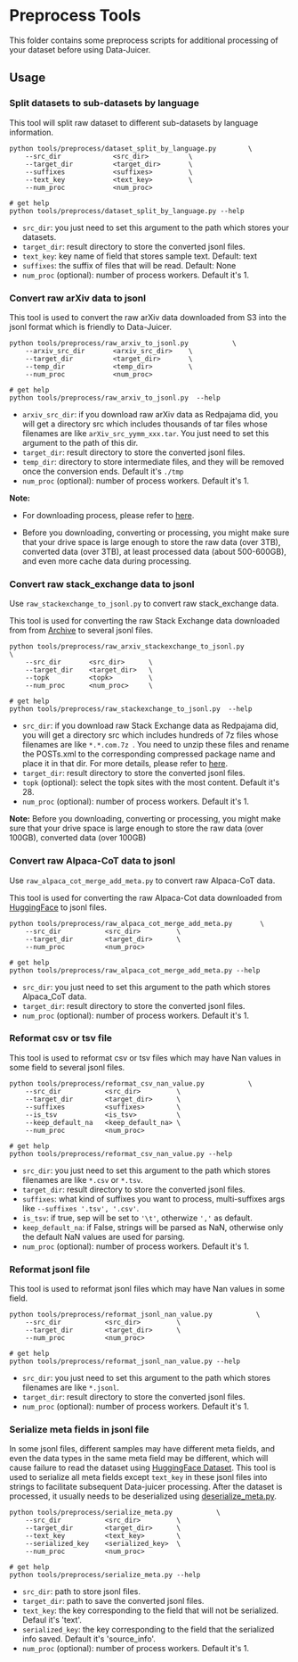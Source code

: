# Preprocess Tools

This folder contains some preprocess scripts for additional processing of your dataset before using Data-Juicer.

## Usage

### Split datasets to sub-datasets by language

This tool will split raw dataset to different sub-datasets by language information.


```shell
python tools/preprocess/dataset_split_by_language.py        \
    --src_dir             <src_dir>          \
    --target_dir          <target_dir>       \
    --suffixes            <suffixes>         \
    --text_key            <text_key>         \
    --num_proc            <num_proc>

# get help
python tools/preprocess/dataset_split_by_language.py --help
```
- `src_dir`: you just need to set this argument to the path which stores your datasets.
- `target_dir`: result directory to store the converted jsonl files.
- `text_key`: key name of field that stores sample text. Default: text
- `suffixes`: the suffix of files that will be read. Default: None
- `num_proc` (optional): number of process workers. Default it's 1.

### Convert raw arXiv data to jsonl

This tool is used to convert the raw arXiv data downloaded from S3 into the jsonl format which is friendly to Data-Juicer.



```shell
python tools/preprocess/raw_arxiv_to_jsonl.py           \
    --arxiv_src_dir       <arxiv_src_dir>    \
    --target_dir          <target_dir>       \
    --temp_dir            <temp_dir>         \
    --num_proc            <num_proc>

# get help
python tools/preprocess/raw_arxiv_to_jsonl.py  --help
```
- `arxiv_src_dir`: if you download raw arXiv data as Redpajama did, you will get a directory src which includes thousands of tar files whose filenames are like `arXiv_src_yymm_xxx.tar`. You just need to set this argument to the path of this dir.
- `target_dir`: result directory to store the converted jsonl files.
- `temp_dir`: directory to store intermediate files, and they will be removed once the conversion ends. Default it's `./tmp`
- `num_proc` (optional): number of process workers. Default it's 1.

**Note:**

* For downloading process, please refer to [here](https://github.com/togethercomputer/RedPajama-Data/tree/rp_v1/data_prep/arxiv).

* Before you downloading, converting or processing, you might make sure that your drive space is large enough to store the raw data (over 3TB), converted data (over 3TB), at least processed data (about 500-600GB), and even more cache data during processing.

### Convert raw stack_exchange data to jsonl

Use `raw_stackexchange_to_jsonl.py` to convert raw stack_exchange data.

This tool is used for converting the raw Stack Exchange data downloaded from from [Archive](https://archive.org/download/stackexchange) to several jsonl files.



```shell
python tools/preprocess/raw_arxiv_stackexchange_to_jsonl.py           \
    --src_dir       <src_dir>      \
    --target_dir    <target_dir>   \
    --topk          <topk>         \
    --num_proc      <num_proc>     \

# get help
python tools/preprocess/raw_stackexchange_to_jsonl.py  --help
```
- `src_dir`: if you download raw Stack Exchange data as Redpajama did, you will get a directory src which includes hundreds of 7z files whose filenames are like `*.*.com.7z `. You need to unzip these files and rename the POSTs.xml to the corresponding compressed package name and place it in that dir. For more details, please refer to [here](https://github.com/togethercomputer/RedPajama-Data/tree/rp_v1/data_prep/stack_exchange).
- `target_dir`: result directory to store the converted jsonl files.
- `topk` (optional): select the topk sites with the most content. Default it's 28.
- `num_proc` (optional): number of process workers. Default it's 1.

**Note:** Before you downloading, converting or processing, you might make sure that your drive space is large enough to store the raw data (over 100GB), converted data (over 100GB)

### Convert raw Alpaca-CoT data to jsonl

Use `raw_alpaca_cot_merge_add_meta.py` to convert raw Alpaca-CoT data.

This tool is used for converting the raw Alpaca-Cot data downloaded from [HuggingFace](https://huggingface.co/datasets/QingyiSi/Alpaca-CoT) to jsonl files.



```shell
python tools/preprocess/raw_alpaca_cot_merge_add_meta.py       \
    --src_dir           <src_dir>         \
    --target_dir        <target_dir>      \
    --num_proc          <num_proc>

# get help
python tools/preprocess/raw_alpaca_cot_merge_add_meta.py --help
```
- `src_dir`: you just need to set this argument to the path which stores Alpaca_CoT data.
- `target_dir`: result directory to store the converted jsonl files.
- `num_proc` (optional): number of process workers. Default it's 1.

### Reformat csv or tsv file

This tool is used to reformat csv or tsv files which may have Nan values in some field to several jsonl files.



```shell
python tools/preprocess/reformat_csv_nan_value.py           \
    --src_dir           <src_dir>         \
    --target_dir        <target_dir>      \
    --suffixes          <suffixes>        \
    --is_tsv            <is_tsv>          \
    --keep_default_na   <keep_default_na> \
    --num_proc          <num_proc>

# get help
python tools/preprocess/reformat_csv_nan_value.py --help
```
- `src_dir`: you just need to set this argument to the path which stores filenames are like `*.csv` or `*.tsv`.
- `target_dir`: result directory to store the converted jsonl files.
- `suffixes`: what kind of suffixes you want to process, multi-suffixes args like  `--suffixes '.tsv', '.csv'`.
- `is_tsv`: if true, sep will be set to `'\t'`, otherwize `','` as default.
- `keep_default_na`: if False, strings will be parsed as NaN, otherwise only the default NaN values are used for parsing.
- `num_proc` (optional): number of process workers. Default it's 1.

### Reformat jsonl file

This tool is used to reformat jsonl files which may have Nan values in some field.



```shell
python tools/preprocess/reformat_jsonl_nan_value.py           \
    --src_dir           <src_dir>         \
    --target_dir        <target_dir>      \
    --num_proc          <num_proc>

# get help
python tools/preprocess/reformat_jsonl_nan_value.py --help
```
- `src_dir`: you just need to set this argument to the path which stores filenames are like `*.jsonl`.
- `target_dir`: result directory to store the converted jsonl files.
- `num_proc` (optional): number of process workers. Default it's 1.


### Serialize meta fields in jsonl file

In some jsonl files, different samples may have different meta fields, and even the data types in the same meta field may be different, which will cause failure to read the dataset using [HuggingFace Dataset](https://huggingface.co/docs/datasets/index). This tool is used to serialize all meta fields except `text_key` in these jsonl files into strings to facilitate subsequent Data-juicer processing. After the dataset is processed, it usually needs to be deserialized using [deserialize_meta.py](../postprocess/deserialize_meta.py).



```shell
python tools/preprocess/serialize_meta.py           \
    --src_dir           <src_dir>         \
    --target_dir        <target_dir>      \
    --text_key          <text_key>        \
    --serialized_key    <serialized_key>  \
    --num_proc          <num_proc>

# get help
python tools/preprocess/serialize_meta.py --help
```
- `src_dir`: path to store jsonl files.
- `target_dir`: path to save the converted jsonl files.
- `text_key`: the key corresponding to the field that will not be serialized. Defaul it's 'text'.
- `serialized_key`: the key corresponding to the field that the serialized info saved. Default it's 'source_info'.
- `num_proc` (optional): number of process workers. Default it's 1.
